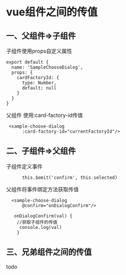 # vue组件之间的传值

## 一、父组件=>子组件
子组件使用props自定义属性
```
export default {
  name: 'SampleChooseDialog',
  props: {
    cardFactoryId: {
      type: Number,
      default: null
    }
  }
} 
```
父组件 使用:card-factory-id传值
```
 <sample-choose-dialog
      :card-factory-id="currentFactoryId"/>
```

## 二、子组件=>父组件
子组件定义事件
```
      this.$emit('confirm', this.selected)
```
父组件将事件绑定方法获取传值
```
  <sample-choose-dialog
      @confirm="onDialogConfirm"/>

   onDialogConfirm(val) {
    //获取子组件的传值
     console.log(val)
    }

```

## 三、兄弟组件之间的传值
todo
